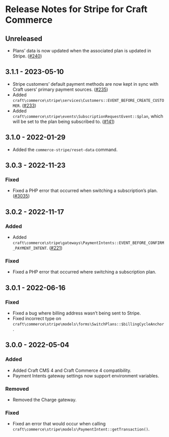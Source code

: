 # Release Notes for Stripe for Craft Commerce

## Unreleased

- Plans’ data is now updated when the associated plan is updated in Stripe. ([#240](https://github.com/craftcms/commerce-stripe/issues/240))

## 3.1.1 - 2023-05-10

- Stripe customers’ default payment methods are now kept in sync with Craft users’ primary payment sources. ([#235](https://github.com/craftcms/commerce-stripe/issues/235))
- Added `craft\commerce\stripe\services\Customers::EVENT_BEFORE_CREATE_CUSTOMER`. ([#233](https://github.com/craftcms/commerce-stripe/pull/233))
- Added `craft\commerce\stripe\events\SubscriptionRequestEvent::$plan`, which will be set to the plan being subscribed to. ([#141](https://github.com/craftcms/commerce-stripe/pull/141))

## 3.1.0 - 2022-01-29

- Added the `commerce-stripe/reset-data` command.

## 3.0.3 - 2022-11-23

### Fixed
- Fixed a PHP error that occurred when switching a subscription’s plan. ([#3035](https://github.com/craftcms/commerce/issues/3035))

## 3.0.2 - 2022-11-17

### Added
- Added `craft\commerce\stripe\gateways\PaymentIntents::EVENT_BEFORE_CONFIRM_PAYMENT_INTENT`. ([#221](https://github.com/craftcms/commerce-stripe/pull/221))

### Fixed
- Fixed a PHP error that occurred where switching a subscription plan.

## 3.0.1 - 2022-06-16

### Fixed
- Fixed a bug where billing address wasn’t being sent to Stripe.
- Fixed incorrect type on `craft\commerce\stripe\models\forms\SwitchPlans::$billingCycleAnchor`.

## 3.0.0 - 2022-05-04

### Added
- Added Craft CMS 4 and Craft Commerce 4 compatibility.
- Payment Intents gateway settings now support environment variables.

### Removed
- Removed the Charge gateway.

### Fixed
- Fixed an error that would occur when calling `craft\commerce\stripe\models\PaymentIntent::getTransaction()`.
